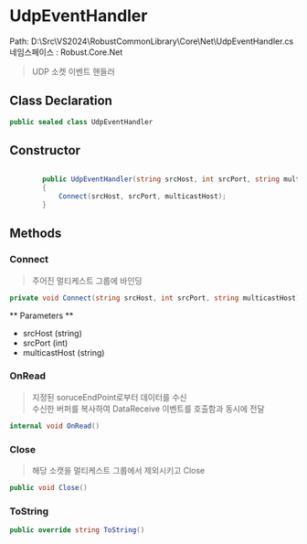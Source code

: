 # UdpEventHandler
Path: D:\Src\VS2024\RobustCommonLibrary\Core\Net\UdpEventHandler.cs
네임스페이스 : Robust.Core.Net

>  UDP 소켓 이벤트 핸들러
	

## Class Declaration
```csharp
public sealed class UdpEventHandler
```

## Constructor
```csharp

		public UdpEventHandler(string srcHost, int srcPort, string multicastHost)
		{
			Connect(srcHost, srcPort, multicastHost);
		}

```

## Methods
### Connect
>  주어진 멀티케스트 그룹에 바인딩
		
```csharp
private void Connect(string srcHost, int srcPort, string multicastHost)
```
** Parameters **
- srcHost (string)
- srcPort (int)
- multicastHost (string)

### OnRead
>  지정된 soruceEndPoint로부터 데이터를 수신  <br/>
		 수신한 버퍼를 복사하여 DataReceive 이벤트를 호출함과 동시에 전달
		
```csharp
internal void OnRead()
```

### Close
>  해당 소캣을 멀티케스트 그룹에서 제외시키고 Close
		
```csharp
public void Close()
```

### ToString
```csharp
public override string ToString()
```
